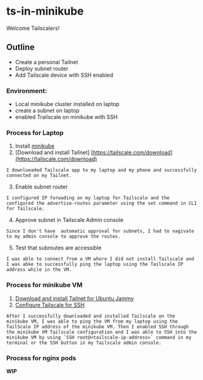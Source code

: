# ts-in-minikube



Welcome Tailscalers!

## Outline
- Create a personal Tailnet
- Deploy subnet router
- Add Tailscale device with SSH enabled 

### Environment:

- Local minikube cluster installed on laptop
- create a subnet on laptop 
- enabled Trailscale on minikube with SSH

### Process for Laptop

1. Install [minikube](https://minikube.sigs.k8s.io/docs/start/?arch=%2Fmacos%2Fx86-64%2Fstable%2Fhomebrew) 
2. [Download and install Tailnet] [https://tailscale.com/download](https://tailscale.com/download)
```
I downloeaded Tailscale app to my laptop and my phone and successfully connected on my Tailnet. 
```
3. Enable subnet router
```
I configured IP forwading on my laptop for Tailscale and the configured the advertise-routes parameter using the set command in CLI for Tailscale. 
```
4. Approve subnet in Tailscale Admin console
```
Since I don't have  automatic approval for subnets, I had to nagivate to my admin console to approve the routes. 
```
5. Test that subroutes are accessible
```
I was able to connect from a VM where I did not install Tailscale and I was abke to successfully ping the laptop using the Tailscale IP address while in the VM. 
```


### Process for minikube VM 

1. [Download and install Tailnet for Ubuntu Jammy](https://tailscale.com/kb/1187/install-ubuntu-2204)
2. [Configure Tailscale for SSH](https://tailscale.com/kb/1308/quick-guide-ssh-linux-vm)
```
After I successfully downloaded and installed Tailscale on the minikube VM, I was able to ping the VM from my laptop using the TailScale IP address of the minikube VM. Then I enabled SSH through the minikube VM Tailscale configuration and I was able to SSH into the minikube VM by using `SSH root@<tailscale-ip-address>` command in my terminal or the SSH button in my Tailscale admin console.
```

### Process for nginx pods 
**WIP** 


